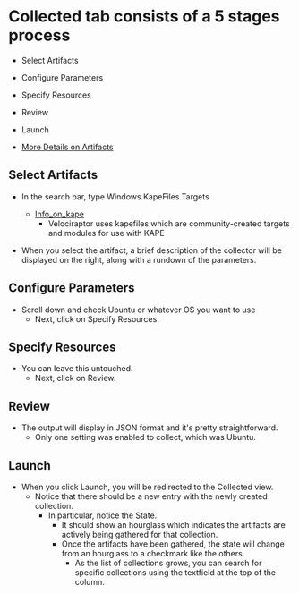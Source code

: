 # Collected tab consists of a 5 stages process

- Select Artifacts
- Configure Parameters
- Specify Resources
- Review
- Launch

- [More Details on Artifacts](<https://docs.velociraptor.app/docs/gui/artifacts/>)

## Select Artifacts

- In the search bar, type Windows.KapeFiles.Targets
  - [Info_on_kape](/KAPE/kapeinfo.md)
    - Velociraptor uses kapefiles which are community-created targets and modules for use with KAPE

- When you select the artifact, a brief description of the collector will be displayed on the right, along with a rundown of the parameters.

## Configure Parameters

- Scroll down and check Ubuntu or whatever OS you want to use
  - Next, click on Specify Resources.

## Specify Resources

- You can leave this untouched.
  - Next, click on Review.

## Review

- The output will display in JSON format and it's pretty straightforward.
  - Only one setting was enabled to collect, which was Ubuntu.

## Launch

- When you click Launch, you will be redirected to the Collected view.
  - Notice that there should be a new entry with the newly created collection.
    - In particular, notice the State.
      - It should show an hourglass which indicates the artifacts are actively being gathered for that collection.
      - Once the artifacts have been gathered, the state will change from an hourglass to a checkmark like the others.
        - As the list of collections grows, you can search for specific collections using the textfield at the top of the column.

